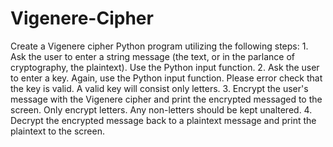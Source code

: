 # Vigenere-Cipher
Create a Vigenere cipher Python program utilizing the following steps: 1. Ask the user to enter a string message (the text, or in the parlance of cryptography, the plaintext). Use the Python input function. 2. Ask the user to enter a key. Again, use the Python input function. Please error check that the key is valid. A valid key will consist only letters. 3. Encrypt the user's message with the Vigenere cipher and print the encrypted messaged to the screen. Only encrypt letters. Any non-letters should be kept unaltered. 4. Decrypt the encrypted message back to a plaintext message and print the plaintext to the screen.
